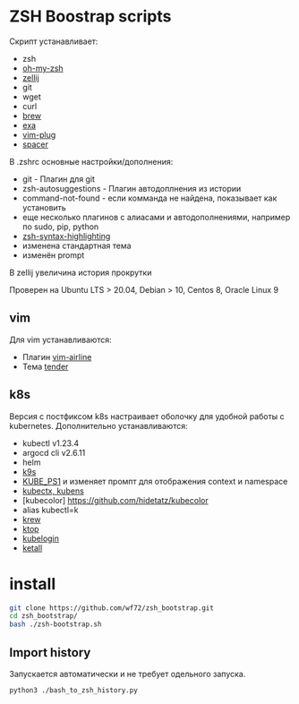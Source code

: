 # ZSH Boostrap scripts

Скрипт устанавливает:

* zsh
* [oh-my-zsh](https://ohmyz.sh/)
* [zellij](https://zellij.dev/)
* git
* wget
* curl
* [brew](https://brew.sh/)
* [exa](https://github.com/ogham/exa)
* [vim-plug](https://github.com/junegunn/vim-plug)
* [spacer](https://github.com/samwho/spacer)

В .zshrc основные настройки/дополнения:

* git - Плагин для git
* zsh-autosuggestions - Плагин автодоплнения из истории
* command-not-found - если комманда не найдена, показывает как установить
* еще несколько плагинов с алиасами и автодополнениями, например по sudo, pip, python
* [zsh-syntax-highlighting](https://github.com/zsh-users/zsh-syntax-highlighting)
* изменена стандартная тема
* изменён prompt

В zellij увеличина история прокрутки

Проверен на Ubuntu LTS > 20.04, Debian > 10, Centos 8, Oracle Linux 9

## vim
Для vim устанавливаются:
 - Плагин [vim-airline](https://github.com/vim-airline/vim-airline)
 - Тема [tender](https://github.com/jacoborus/tender.vim)

## k8s
Версия с постфиксом k8s настраивает оболочку для удобной работы с kubernetes. Дополнительно устанавливаются:
* kubectl v1.23.4
* argocd cli v2.6.11
* helm
* [k9s](https://k9scli.io/)
* [KUBE_PS1](https://github.com/jonmosco/kube-ps1) и изменяет промпт для отображения context и namespace
* [kubectx, kubens](https://github.com/ahmetb/kubectx)
* [kubecolor] https://github.com/hidetatz/kubecolor
* alias kubectl=k
* [krew](https://krew.sigs.k8s.io/)
* [ktop](https://github.com/vladimirvivien/ktop)
* [kubelogin](https://github.com/int128/kubelogin)
* [ketall](https://github.com/corneliusweig/ketall)


# install

```bash
git clone https://github.com/wf72/zsh_bootstrap.git
cd zsh_bootstrap/
bash ./zsh-bootstrap.sh
```

## Import history
Запускается автоматически и не требует одельного запуска.
```bash
python3 ./bash_to_zsh_history.py
```

